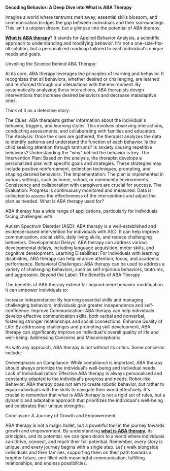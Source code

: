 **Decoding Behavior: A Deep Dive into What is ABA Therapy**

Imagine a world where tantrums melt away, essential skills blossom, and communication bridges the gap between individuals and their surroundings. This isn't a utopian dream, but a glimpse into the potential of ABA therapy.

**[What is ABA therapy](https://www.butterflylearnings.com/aba-therapy)**? It stands for Applied Behavior Analysis, a scientific approach to understanding and modifying behavior. It's not a one-size-fits-all solution, but a personalized roadmap tailored to each individual's unique needs and goals.

Unveiling the Science Behind ABA Therapy:

At its core, ABA therapy leverages the principles of learning and behavior. It recognizes that all behaviors, whether desired or challenging, are learned and reinforced through our interactions with the environment. By systematically analyzing these interactions, ABA therapists design interventions that increase desired behaviors and decrease maladaptive ones.

Think of it as a detective story:

The Clues: ABA therapists gather information about the individual's behavior, triggers, and learning styles. This involves observing interactions, conducting assessments, and collaborating with families and educators.
The Analysis: Once the clues are gathered, the therapist analyzes the data to identify patterns and understand the function of each behavior. Is the child seeking attention through tantrums? Is anxiety causing repetitive behaviors? Understanding the "why" behind the behavior is key.
The Intervention Plan: Based on the analysis, the therapist develops a personalized plan with specific goals and strategies. These strategies may include positive reinforcement, extinction techniques, prompting, and shaping desired behaviors.
The Implementation: The plan is implemented in various settings, such as home, school, or community environments. Consistency and collaboration with caregivers are crucial for success.
The Evaluation: Progress is continuously monitored and measured. Data is collected to assess the effectiveness of the interventions and adjust the plan as needed.
What is ABA therapy used for?

ABA therapy has a wide range of applications, particularly for individuals facing challenges with:

Autism Spectrum Disorder (ASD): ABA therapy is a well-established and evidence-based intervention for individuals with ASD. It can help improve communication, social skills, daily living skills, and reduce challenging behaviors.
Developmental Delays: ABA therapy can address various developmental delays, including language acquisition, motor skills, and cognitive development.
Learning Disabilities: For individuals with learning disabilities, ABA therapy can help improve attention, focus, and academic performance.
Behavioral Challenges: ABA therapy can be used to address a variety of challenging behaviors, such as self-injurious behaviors, tantrums, and aggression.
Beyond the Label: The Benefits of ABA Therapy

The benefits of ABA therapy extend far beyond mere behavior modification. It can empower individuals to:

Increase Independence: By learning essential skills and managing challenging behaviors, individuals gain greater independence and self-confidence.
Improve Communication: ABA therapy can help individuals develop effective communication skills, both verbal and nonverbal, fostering stronger relationships and social connections.
Enhance Quality of Life: By addressing challenges and promoting skill development, ABA therapy can significantly improve an individual's overall quality of life and well-being.
Addressing Concerns and Misconceptions:

As with any approach, ABA therapy is not without its critics. Some concerns include:

Overemphasis on Compliance: While compliance is important, ABA therapy should always prioritize the individual's well-being and individual needs.
Lack of Individualization: Effective ABA therapy is always personalized and constantly adapted to the individual's progress and needs.
Robot-like Behavior: ABA therapy does not aim to create robotic behavior, but rather to equip individuals with the skills to navigate their world effectively.
It's crucial to remember that what is ABA therapy is not a rigid set of rules, but a dynamic and adaptable approach that prioritizes the individual's well-being and celebrates their unique strengths.

Conclusion: A Journey of Growth and Empowerment

ABA therapy is not a magic bullet, but a powerful tool in the journey towards growth and empowerment. By understanding **[what is ABA therapy](https://www.butterflylearnings.com/)**, its principles, and its potential, we can open doors to a world where individuals can thrive, connect, and reach their full potential. Remember, every story is unique, and every journey begins with a single step. Let's walk alongside individuals and their families, supporting them on their path towards a brighter future, one filled with meaningful communication, fulfilling relationships, and endless possibilities.
